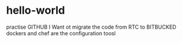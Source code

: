 # hello-world
practise GITHUB
I Want ot migrate the code from RTC to BITBUCKED
dockers and chef are the configuration toosl
